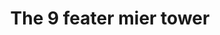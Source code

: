---
pid: mx258
title: The 9 feater mier tower
location_transcription: 
coordinates: "[-75.225111733478, 39.952609006352]"
zipcode: '19143'
gen_neighborhood: West Philadelphia
neighborhood: University City
outside_phl: 
age: '10'
age_range: 6-13
instagram: 
image_file_name: mx_258.jpg
proposal_transcription: 
topic: Architecture
topic_summary: '0'
type: Building
keywords_other: 
credit: Imier
image_labels: 
twitter: 
facebook: 
permalink: "/monuments/mx258/"
layout: item-page
---